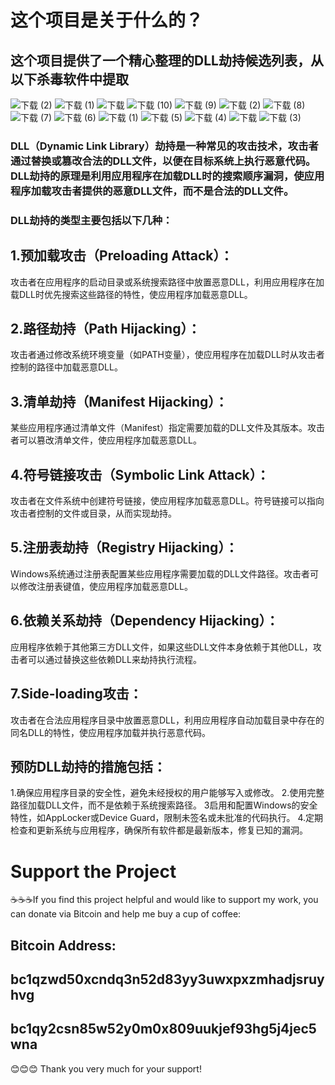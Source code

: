 
# 这个项目是关于什么的？
## 这个项目提供了一个精心整理的DLL劫持候选列表，从以下杀毒软件中提取


![下载 (2)](https://github.com/user-attachments/assets/e3dea0f4-63f6-461e-979e-ba8009afa9e5)
![下载 (1)](https://github.com/user-attachments/assets/876ffe57-3fa3-477d-9e65-ec87181b5c23)
![下载](https://github.com/user-attachments/assets/88751c56-7a4a-447e-9de3-55303b508c8e)
![下载 (10)](https://github.com/user-attachments/assets/0d2fea58-870b-442d-a4c0-1d29a428179d)
![下载 (9)](https://github.com/user-attachments/assets/1d034b46-2d4b-4a94-bc64-7279f4aac578)
![下载 (2)](https://github.com/user-attachments/assets/9271706d-9ced-4198-b998-7486ad356938)
![下载 (8)](https://github.com/user-attachments/assets/0f50275f-e231-43a8-baca-69a25f3adb07)
![下载 (7)](https://github.com/user-attachments/assets/35598b21-f6d0-4cbc-ab6b-dddd5810eb64)
![下载 (6)](https://github.com/user-attachments/assets/78ce8812-f108-47eb-8d53-586fad8d1285)
![下载 (1)](https://github.com/user-attachments/assets/943aa846-ccf6-44fc-bcad-1dd079a20029)
![下载 (5)](https://github.com/user-attachments/assets/9d8fab59-4460-4b17-88d1-6d184f769dcc)
![下载 (4)](https://github.com/user-attachments/assets/902f4bdc-b3e0-4cc3-86d8-6cf29891b4fb)
![下载](https://github.com/user-attachments/assets/132fd50c-6343-4f38-a322-3fa491e8c7a3)
![下载 (3)](https://github.com/user-attachments/assets/c31f7e90-d5a9-4cb5-801c-31b8bd6a127c)




### DLL（Dynamic Link Library）劫持是一种常见的攻击技术，攻击者通过替换或篡改合法的DLL文件，以便在目标系统上执行恶意代码。DLL劫持的原理是利用应用程序在加载DLL时的搜索顺序漏洞，使应用程序加载攻击者提供的恶意DLL文件，而不是合法的DLL文件。

### DLL劫持的类型主要包括以下几种：

## 1.预加载攻击（Preloading Attack）：
攻击者在应用程序的启动目录或系统搜索路径中放置恶意DLL，利用应用程序在加载DLL时优先搜索这些路径的特性，使应用程序加载恶意DLL。

## 2.路径劫持（Path Hijacking）：
攻击者通过修改系统环境变量（如PATH变量），使应用程序在加载DLL时从攻击者控制的路径中加载恶意DLL。

## 3.清单劫持（Manifest Hijacking）：
某些应用程序通过清单文件（Manifest）指定需要加载的DLL文件及其版本。攻击者可以篡改清单文件，使应用程序加载恶意DLL。

## 4.符号链接攻击（Symbolic Link Attack）：
攻击者在文件系统中创建符号链接，使应用程序加载恶意DLL。符号链接可以指向攻击者控制的文件或目录，从而实现劫持。

## 5.注册表劫持（Registry Hijacking）：
Windows系统通过注册表配置某些应用程序需要加载的DLL文件路径。攻击者可以修改注册表键值，使应用程序加载恶意DLL。

## 6.依赖关系劫持（Dependency Hijacking）：
应用程序依赖于其他第三方DLL文件，如果这些DLL文件本身依赖于其他DLL，攻击者可以通过替换这些依赖DLL来劫持执行流程。

## 7.Side-loading攻击：
攻击者在合法应用程序目录中放置恶意DLL，利用应用程序自动加载目录中存在的同名DLL的特性，使应用程序加载并执行恶意代码。

## 预防DLL劫持的措施包括：

1.确保应用程序目录的安全性，避免未经授权的用户能够写入或修改。
2.使用完整路径加载DLL文件，而不是依赖于系统搜索路径。
3启用和配置Windows的安全特性，如AppLocker或Device Guard，限制未签名或未批准的代码执行。
4.定期检查和更新系统与应用程序，确保所有软件都是最新版本，修复已知的漏洞。

# 


# Support the Project
☕️☕️☕️If you find this project helpful and would like to support my work, you can donate via Bitcoin and help me buy a cup of coffee:

 ## Bitcoin Address: 
 ## bc1qzwd50xcndq3n52d83yy3uwxpxzmhadjsruyhvg  

 ## bc1qy2csn85w52y0m0x809uukjef93hg5j4jec5wna            
 
😊😊😊 Thank you very much for your support!











